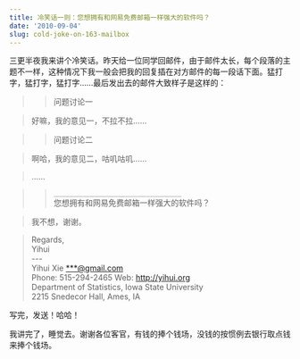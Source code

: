 ```yaml
---
title: 冷笑话一则：您想拥有和网易免费邮箱一样强大的软件吗？
date: '2010-09-04'
slug: cold-joke-on-163-mailbox
---
```


三更半夜我来讲个冷笑话。昨天给一位同学回邮件，由于邮件太长，每个段落的主题不一样，这种情况下我一般会把我的回复插在对方邮件的每一段话下面。猛打字，猛打字，猛打字……最后发出去的邮件大致样子是这样的：

> > 问题讨论一

> 好嘛，我的意见一，不拉不拉……

> > 问题讨论二

> 啊哈，我的意见二，咕叽咕叽……

> ……

> > `________________________________`  
> 您想拥有和网易免费邮箱一样强大的软件吗？

> 我不想，谢谢。

> Regards,  
Yihui  
\-\-\-  
Yihui Xie <***@gmail.com>  
Phone: 515-294-2465 Web: http://yihui.org  
Department of Statistics, Iowa State University  
2215 Snedecor Hall, Ames, IA

写完，发送！哈哈！

我讲完了，睡觉去。谢谢各位客官，有钱的捧个钱场，没钱的按惯例去银行取点钱来捧个钱场。

